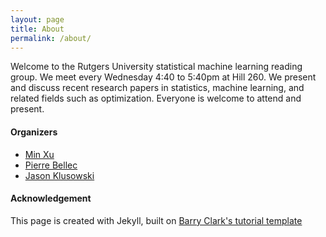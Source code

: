 ```yaml
---
layout: page
title: About
permalink: /about/
---
```


Welcome to the Rutgers University statistical machine learning reading group. We meet every Wednesday 4:40 to 5:40pm at Hill 260. We present and discuss recent research papers in statistics, machine learning, and related fields such as optimization. Everyone is welcome to attend and present. 

#### Organizers
- [Min Xu](http://stat.wharton.upenn.edu/~minx/)
- [Pierre Bellec](https://stat.rutgers.edu/home/PCB71/)
- [Jason Klusowski](https://sites.google.com/a/scarletmail.rutgers.edu/jason-klusowski/)

#### Acknowledgement

This page is created with Jekyll, built on [Barry Clark's tutorial template](https://github.com/barryclark/jekyll-now)

